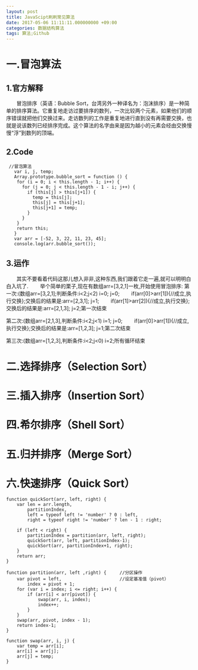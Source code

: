 ```yaml
---
layout: post
title: JavaScipt刷刷常见算法
date: 2017-05-06 11:11:11.000000000 +09:00
categories: 数据结构算法
tags: 算法;Github
---
```


# 一.冒泡算法
## 1.官方解释
&emsp;&emsp;冒泡排序（英语：Bubble Sort，台湾另外一种译名为：泡沫排序）是一种简单的排序算法。它重复地走访过要排序的数列，一次比较两个元素，如果他们的顺序错误就把他们交换过来。走访数列的工作是重复地进行直到没有再需要交换，也就是说该数列已经排序完成。这个算法的名字由来是因为越小的元素会经由交换慢慢“浮”到数列的顶端。
## 2.Code
```
 //冒泡算法
   var i, j, temp;
   Array.prototype.bubble_sort = function () {
    for (i = 0; i < this.length - 1; i++) {
      for (j = 0; j < this.length - 1 - i; j++) {
        if (this[j] > this[j+1]) {
          temp = this[j];
          this[j] = this[j+1];
          this[j+1] = temp;
        }
      }
    }
    return this;
   }
   var arr = [-52, 3, 22, 11, 23, 45];
   console.log(arr.bubble_sort());
```
## 3.运作
&emsp;&emsp;其实不要看着代码这那儿想入非非,这种东西,我们跟着它走一遍,就可以明明白白入坑了.
&emsp;&emsp;举个简单的栗子,现在有数组arr=[3,2,1]一枚,开始使用冒泡排序:
第一次:(数组arr=[3,2,1];判断条件:i<2;j<2)
i=0;
j=0;
&emsp;&emsp;if(arr[0]>arr[1]){//成立,执行交换};交换后的结果是:arr=[2,3,1];
j=1;
&emsp;&emsp;if(arr[1]>arr[2]){//成立,执行交换};交换后的结果是:arr=[2,1,3];
j=2;第一次结束

第二次:(数组arr=[2,1,3],判断条件:i<2;j<1)
i=1;
j=0;
&emsp;&emsp;if(arr[0]>arr[1]){//成立,执行交换};交换后的结果是:arr=[1,2,3];
j=1;第二次结束

第三次:(数组arr=[1,2,3],判断条件:i<2;j<0)
i=2;所有循环结束


# 二.选择排序（Selection Sort）


# 三.插入排序（Insertion Sort）


# 四.希尔排序（Shell Sort）


# 五.归并排序（Merge Sort）


# 六.快速排序（Quick Sort）
```
function quickSort(arr, left, right) {
    var len = arr.length,
        partitionIndex,
        left = typeof left != 'number' ? 0 : left,
        right = typeof right != 'number' ? len - 1 : right;

    if (left < right) {
        partitionIndex = partition(arr, left, right);
        quickSort(arr, left, partitionIndex-1);
        quickSort(arr, partitionIndex+1, right);
    }
    return arr;
}

function partition(arr, left ,right) {     //分区操作
    var pivot = left,                      //设定基准值（pivot）
        index = pivot + 1;
    for (var i = index; i <= right; i++) {
        if (arr[i] < arr[pivot]) {
            swap(arr, i, index);
            index++;
        }        
    }
    swap(arr, pivot, index - 1);
    return index-1;
}

function swap(arr, i, j) {
    var temp = arr[i];
    arr[i] = arr[j];
    arr[j] = temp;
}
```

